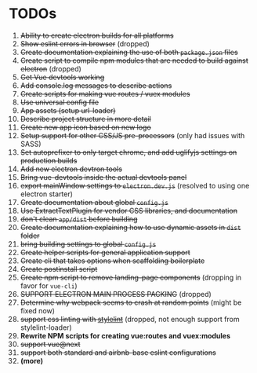 # TODOs

  1. ~~Ability to create electron builds for all platforms~~
  2. ~~Show eslint errors in browser~~ (dropped)
  3. ~~Create documentation explaining the use of both `package.json` files~~
  4. ~~Create script to compile npm modules that are needed to build against electron~~ (dropped)
  5. ~~Get Vue devtools working~~
  6. ~~Add console.log messages to describe actions~~
  7. ~~Create scripts for making vue routes / vuex modules~~
  8. ~~Use universal config file~~
  9. ~~App assets (setup url-loader)~~
  10. ~~Describe project structure in more detail~~
  11. ~~Create new app icon based on new logo~~
  12. ~~Setup support for other CSS/JS pre-processors~~ (only had issues with SASS)
  13. ~~Set autoprefixer to only target chrome, and add uglifyjs settings on production builds~~
  14. ~~Add new electron devtron tools~~
  15. ~~Bring vue-devtools inside the actual devtools panel~~
  16. ~~export mainWindow settings to `electron.dev.js`~~ (resolved to using one electron starter)
  17. ~~Create documentation about global `config.js`~~
  18. ~~Use ExtractTextPlugin for vendor CSS libraries, and documentation~~
  19. ~~don't clean `app/dist` before building~~
  20. ~~Create documentation explaining how to use dynamic assets in `dist` folder~~
  21. ~~bring building settings to global `config.js`~~
  22. ~~Create helper scripts for general application support~~
  23. ~~Create cli that takes options when scaffolding boilerplate~~
  24. ~~Create postinstall script~~
  25. ~~Create npm script to remove landing-page components~~ (dropping in favor for `vue-cli`)
  26. ~~SUPPORT ELECTRON MAIN PROCESS PACKING~~ (dropped)
  27. ~~Determine why webpack seems to crash at random points~~ (might be fixed now)
  28. ~~support css linting with [stylelint](https://github.com/stylelint/stylelint)~~ (dropped, not enough support from stylelint-loader)
  29. **Rewrite NPM scripts for creating vue:routes and vuex:modules**
  30. ~~support vue@next~~
  31. ~~support both standard and airbnb-base eslint configurations~~
  32. **(more)**
